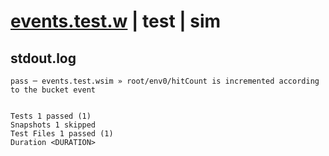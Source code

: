 # [events.test.w](../../../../../../examples/tests/sdk_tests/bucket/events.test.w) | test | sim

## stdout.log
```log
pass ─ events.test.wsim » root/env0/hitCount is incremented according to the bucket event
 
 
Tests 1 passed (1)
Snapshots 1 skipped
Test Files 1 passed (1)
Duration <DURATION>
```

